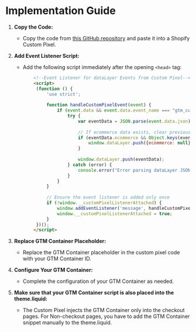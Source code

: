 # Implementation Guide

1. **Copy the Code:**
   - Copy the code from [this GitHub repository](https://github.com/tristanhahn/shopify_gtm_custom_pixel/blob/main/custom_pixel) and paste it into a Shopify Custom Pixel.

2. **Add Event Listener Script:**
   - Add the following script immediately after the opening `<head>` tag:

     ```html
         <!--Event Listener for dataLayer Events from Custom Pixel-->
         <script>
          (function () {
              'use strict';
              
              function handleCustomPixelEvent(event) {
                  if (event.data && event.data.event_name === "gtm_custom_pixel_event" && event.data.json) {
                      try {
                          var eventData = JSON.parse(event.data.json);
      
                          // If ecommerce data exists, clear previous ecommerce data
                          if (eventData.ecommerce && Object.keys(eventData.ecommerce).length > 0) {
                              window.dataLayer.push({ecommerce: null});
                          }
      
                          window.dataLayer.push(eventData);
                      } catch (error) {
                          console.error("Error parsing dataLayer JSON:", error);
                      }
                  }
              }
      
              // Ensure the event listener is added only once
              if (!window.__customPixelListenerAttached) {
                  window.addEventListener('message', handleCustomPixelEvent);
                  window.__customPixelListenerAttached = true;
              }
          })();
         </script>
     ```

3. **Replace GTM Container Placeholder:**
   - Replace the GTM Container placeholder in the custom pixel code with your GTM Container ID.
  
4. **Configure Your GTM Container:**
   - Complete the configuration of your GTM Container as needed.
  
5. **Make sure that your GTM Container script is also placed into the theme.liquid:**
   - The Custom Pixel injects the GTM Container only into the checkout pages. For Non-checkout pages, you have to add the GTM Container snippet manually to the theme.liquid.


